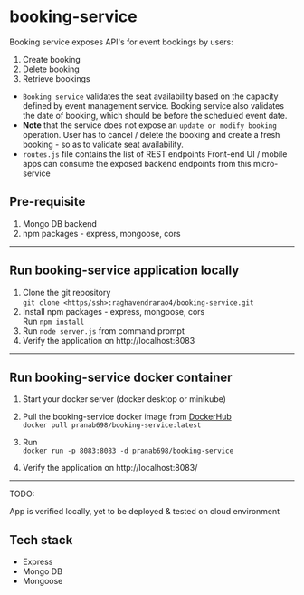 # booking-service

Booking service exposes API's for event bookings by users:

1. Create booking
2. Delete booking
3. Retrieve bookings

- `Booking service` validates the seat availability based on the capacity defined by event management service.
Booking service also validates the date of booking, which should be before the scheduled event date.
- **Note** that the service does not expose an `update or modify booking` operation.
User has to cancel / delete the booking and create a fresh booking - so as to validate seat availability.
- `routes.js` file contains the list of REST endpoints
Front-end UI / mobile apps can consume the exposed backend endpoints from this micro-service

## Pre-requisite

1. Mongo DB backend
2. npm packages - express, mongoose, cors

---

## Run booking-service application locally

1. Clone the git repository \
`git clone <https/ssh>:raghavendrarao4/booking-service.git`
2. Install npm packages - express, mongoose, cors \
Run `npm install`
3. Run `node server.js` from command prompt
4. Verify the application on http://localhost:8083

---

## Run booking-service docker container

1. Start your docker server (docker desktop or minikube)
2. Pull the booking-service docker image from [DockerHub](https://hub.docker.com/repository/docker/pranab698/booking-service/tags?page=1&ordering=last_updated) \
`docker pull pranab698/booking-service:latest`

2. Run \
`docker run -p 8083:8083 -d pranab698/booking-service`

3. Verify the application on http://localhost:8083/

---

TODO:

App is verified locally, yet to be deployed & tested on cloud environment

## Tech stack

- Express
- Mongo DB
- Mongoose
